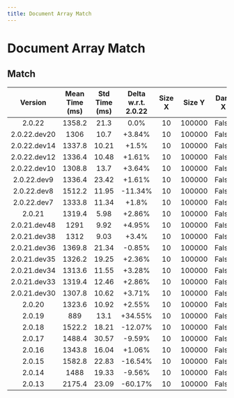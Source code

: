 ```yaml
---
title: Document Array Match
---
```

# Document Array Match

## Match

| Version | Mean Time (ms) | Std Time (ms) | Delta w.r.t. 2.0.22 | Size X | Size Y | Dam X | Dam Y | Emb Size | Use Scipy | Metric | Top K | Iterations |
| :---: | :---: | :---: | :---: | :---: | :---: | :---: | :---: | :---: | :---: | :---: | :---: | :---: |
| 2.0.22 | 1358.2 | 21.3 | 0.0% | 10 | 100000 | False | False | 256 | False | euclidean | 3 | 5 |
| 2.0.22.dev20 | 1306 | 10.7 | +3.84% | 10 | 100000 | False | False | 256 | False | euclidean | 3 | 5 |
| 2.0.22.dev14 | 1337.8 | 10.21 | +1.5% | 10 | 100000 | False | False | 256 | False | euclidean | 3 | 5 |
| 2.0.22.dev12 | 1336.4 | 10.48 | +1.61% | 10 | 100000 | False | False | 256 | False | euclidean | 3 | 5 |
| 2.0.22.dev10 | 1308.8 | 13.7 | +3.64% | 10 | 100000 | False | False | 256 | False | euclidean | 3 | 5 |
| 2.0.22.dev9 | 1336.4 | 23.42 | +1.61% | 10 | 100000 | False | False | 256 | False | euclidean | 3 | 5 |
| 2.0.22.dev8 | 1512.2 | 11.95 | -11.34% | 10 | 100000 | False | False | 256 | False | euclidean | 3 | 5 |
| 2.0.22.dev7 | 1333.8 | 11.34 | +1.8% | 10 | 100000 | False | False | 256 | False | euclidean | 3 | 5 |
| 2.0.21 | 1319.4 | 5.98 | +2.86% | 10 | 100000 | False | False | 256 | False | euclidean | 3 | 5 |
| 2.0.21.dev48 | 1291 | 9.92 | +4.95% | 10 | 100000 | False | False | 256 | False | euclidean | 3 | 5 |
| 2.0.21.dev38 | 1312 | 9.03 | +3.4% | 10 | 100000 | False | False | 256 | False | euclidean | 3 | 5 |
| 2.0.21.dev36 | 1369.8 | 21.34 | -0.85% | 10 | 100000 | False | False | 256 | False | euclidean | 3 | 5 |
| 2.0.21.dev35 | 1326.2 | 19.25 | +2.36% | 10 | 100000 | False | False | 256 | False | euclidean | 3 | 5 |
| 2.0.21.dev34 | 1313.6 | 11.55 | +3.28% | 10 | 100000 | False | False | 256 | False | euclidean | 3 | 5 |
| 2.0.21.dev33 | 1319.4 | 12.46 | +2.86% | 10 | 100000 | False | False | 256 | False | euclidean | 3 | 5 |
| 2.0.21.dev30 | 1307.8 | 10.62 | +3.71% | 10 | 100000 | False | False | 256 | False | euclidean | 3 | 5 |
| 2.0.20 | 1323.6 | 10.92 | +2.55% | 10 | 100000 | False | False | 256 | False | euclidean | 3 | 5 |
| 2.0.19 | 889 | 13.1 | +34.55% | 10 | 100000 | False | False | 256 | False | euclidean | 3 | 5 |
| 2.0.18 | 1522.2 | 18.21 | -12.07% | 10 | 100000 | False | False | 256 | False | euclidean | 3 | 5 |
| 2.0.17 | 1488.4 | 30.57 | -9.59% | 10 | 100000 | False | False | 256 | False | euclidean | 3 | 5 |
| 2.0.16 | 1343.8 | 16.04 | +1.06% | 10 | 100000 | False | False | 256 | False | euclidean | 3 | 5 |
| 2.0.15 | 1582.8 | 22.83 | -16.54% | 10 | 100000 | False | False | 256 | False | euclidean | 3 | 5 |
| 2.0.14 | 1488 | 19.33 | -9.56% | 10 | 100000 | False | False | 256 | False | euclidean | 3 | 5 |
| 2.0.13 | 2175.4 | 23.09 | -60.17% | 10 | 100000 | False | False | 256 | False | euclidean | 3 | 5 |
